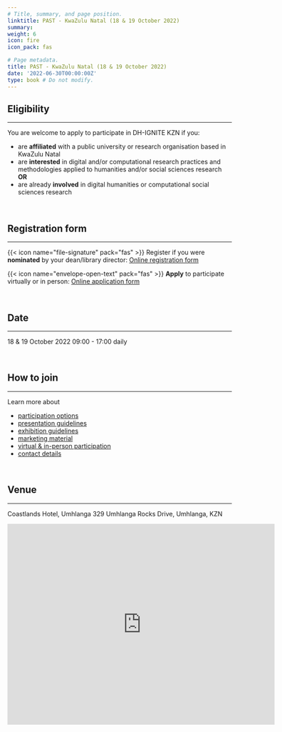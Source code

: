 ```yaml
---
# Title, summary, and page position.
linktitle: PAST - KwaZulu Natal (18 & 19 October 2022)
summary: 
weight: 6
icon: fire
icon_pack: fas

# Page metadata.
title: PAST - KwaZulu Natal (18 & 19 October 2022)
date: '2022-06-30T00:00:00Z'
type: book # Do not modify.
---
```


## Eligibility
---
You are welcome to apply to participate in DH-IGNITE KZN if you:
- are **affiliated** with a public university or research organisation based in KwaZulu Natal
- are **interested** in digital and/or computational research practices and methodologies applied to humanities and/or social sciences research  **OR** 
- are already **involved** in digital humanities or computational social sciences research

<br>

## Registration form
---

{{< icon name="file-signature" pack="fas" >}}
Register if you were **nominated** by your dean/library director: [Online registration form](https://forms.gle/7w9ahc2bJkivka2M7)

{{< icon name="envelope-open-text" pack="fas" >}}
**Apply** to participate virtually or in person: [Online application form](https://forms.gle/7w9ahc2bJkivka2M7)

<br>


## Date
---

18 & 19 October 2022
09:00 - 17:00 daily

<br>

## How to join
---

Learn more about 
- [participation options](join)
- [presentation guidelines](present)
- [exhibition guidelines](exhibit)
- [marketing material](marketing)
- [virtual & in-person participation](participate)
- [contact details](contact)

<br>

## Venue
---

Coastlands Hotel, Umhlanga
329 Umhlanga Rocks Drive, Umhlanga, KZN

<iframe src="https://www.google.com/maps/embed?pb=!1m18!1m12!1m3!1d3464.7673448053815!2d31.068217415179927!3d-29.72649782352143!2m3!1f0!2f0!3f0!3m2!1i1024!2i768!4f13.1!3m3!1m2!1s0x1ef705f236034d53%3A0xb1b203fe99594a99!2sCoastlands%20Umhlanga%20Hotel%20%26%20Convention%20Centre!5e0!3m2!1sen!2sza!4v1661748849585!5m2!1sen!2sza" width="600" height="450" style="border:0;" allowfullscreen="" loading="lazy" referrerpolicy="no-referrer-when-downgrade"></iframe>